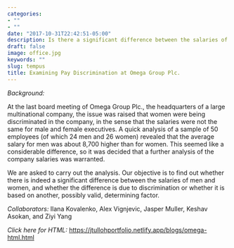 ```yaml
---
categories:
- ""
- ""
date: "2017-10-31T22:42:51-05:00"
description: Is there a significant difference between the salaries of men and women at Omega Group?
draft: false
image: office.jpg
keywords: ""
slug: tempus
title: Examining Pay Discrimination at Omega Group Plc.
---
```


*Background:*

At the last board meeting of Omega Group Plc., the headquarters of a large multinational company, the issue was raised that women were being discriminated in the company, in the sense that the salaries were not the same for male and female executives. A quick analysis of a sample of 50 employees (of which 24 men and 26 women) revealed that the average salary for men was about 8,700 higher than for women. This seemed like a considerable difference, so it was decided that a further analysis of the company salaries was warranted. 

We are asked to carry out the analysis. Our objective is to find out whether there is indeed a significant difference between the salaries of men and women, and whether the difference is due to discrimination or whether it is based on another, possibly valid, determining factor. 

*Collaborators:* Ilana Kovalenko, Alex Vignjevic, Jasper Muller, Keshav Asokan, and Ziyi Yang 

*Click here for HTML:* <https://jtullohportfolio.netlify.app/blogs/omega-html.html>

